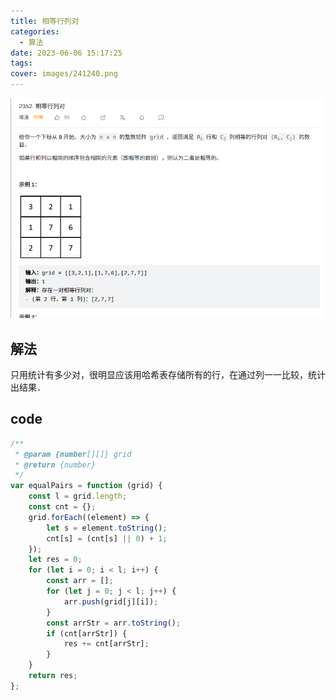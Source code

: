 ```yaml
---
title: 相等行列对
categories:
  - 算法
date: 2023-06-06 15:17:25
tags:
cover: images/241240.png
---
```


![](images/241240.png)

## 解法

只用统计有多少对，很明显应该用哈希表存储所有的行，在通过列一一比较，统计出结果．

## code

```js
/**
 * @param {number[][]} grid
 * @return {number}
 */
var equalPairs = function (grid) {
	const l = grid.length;
	const cnt = {};
	grid.forEach((element) => {
		let s = element.toString();
		cnt[s] = (cnt[s] || 0) + 1;
	});
	let res = 0;
	for (let i = 0; i < l; i++) {
		const arr = [];
		for (let j = 0; j < l; j++) {
			arr.push(grid[j][i]);
		}
		const arrStr = arr.toString();
		if (cnt[arrStr]) {
			res += cnt[arrStr];
		}
	}
	return res;
};
```
